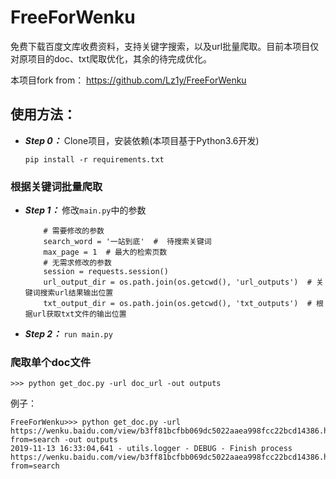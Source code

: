# FreeForWenku

免费下载百度文库收费资料，支持关键字搜索，以及url批量爬取。目前本项目仅对原项目的doc、txt爬取优化，其余的待完成优化。

本项目fork from： https://github.com/Lz1y/FreeForWenku


## 使用方法：

* ***Step 0：*** Clone项目，安装依赖(本项目基于Python3.6开发)
    ```
    pip install -r requirements.txt
    ```  
 
### 根据关键词批量爬取

* ***Step 1：*** 修改```main.py```中的参数 
    ```
        # 需要修改的参数
        search_word = '一站到底'  #  待搜索关键词
        max_page = 1  # 最大的检索页数
        # 无需求修改的参数
        session = requests.session()
        url_output_dir = os.path.join(os.getcwd(), 'url_outputs')  # 关键词搜索url结果输出位置
        txt_output_dir = os.path.join(os.getcwd(), 'txt_outputs')  # 根据url获取txt文件的输出位置
    ```
* ***Step 2：*** ```run main.py``` 

### 爬取单个doc文件

```
>>> python get_doc.py -url doc_url -out outputs
```


例子：
```
FreeForWenku>>> python get_doc.py -url https://wenku.baidu.com/view/b3ff81bcfbb069dc5022aaea998fcc22bcd14386.html?from=search -out outputs
2019-11-13 16:33:04,641 - utils.logger - DEBUG - Finish process https://wenku.baidu.com/view/b3ff81bcfbb069dc5022aaea998fcc22bcd14386.html?from=search
```
